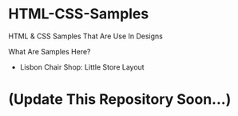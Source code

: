 # HTML-CSS-Samples
HTML &amp; CSS Samples That Are Use In Designs

What Are Samples Here? 
<ul>
  <li> Lisbon Chair Shop: Little Store Layout</li>
</ul>

<h1>(Update This Repository Soon...)</h1>
